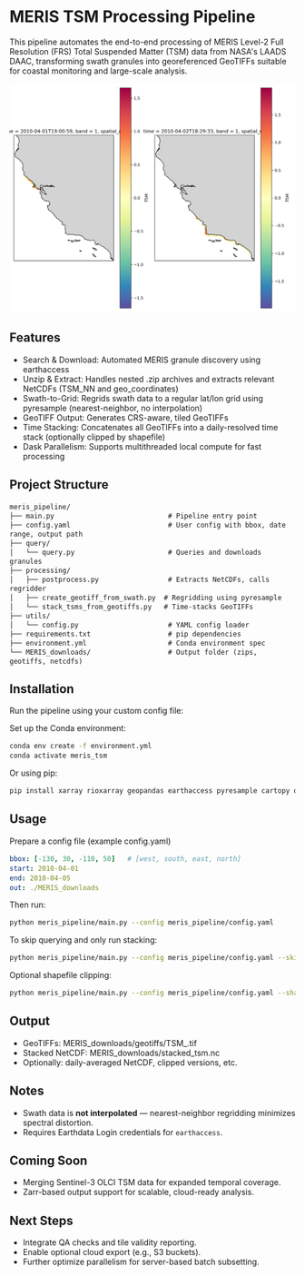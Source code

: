 # MERIS TSM Processing Pipeline

This pipeline automates the end-to-end processing of MERIS Level-2 Full Resolution (FRS) Total Suspended Matter (TSM) data from NASA's LAADS DAAC, transforming swath granules into georeferenced GeoTIFFs suitable for coastal monitoring and large-scale analysis.

![TSM from MERIS Over the US West Coast](./figs/tsm_2days_gridded.png)

## Features

- Search & Download: Automated MERIS granule discovery using earthaccess
- Unzip & Extract: Handles nested .zip archives and extracts relevant NetCDFs (TSM_NN and geo_coordinates)
- Swath-to-Grid: Regrids swath data to a regular lat/lon grid using pyresample (nearest-neighbor, no interpolation)
- GeoTIFF Output: Generates CRS-aware, tiled GeoTIFFs
- Time Stacking: Concatenates all GeoTIFFs into a daily-resolved time stack (optionally clipped by shapefile)
- Dask Parallelism: Supports multithreaded local compute for fast processing

## Project Structure

```text
meris_pipeline/
├── main.py                            # Pipeline entry point
├── config.yaml                        # User config with bbox, date range, output path
├── query/
│   └── query.py                       # Queries and downloads granules
├── processing/
│   ├── postprocess.py                 # Extracts NetCDFs, calls regridder
│   ├── create_geotiff_from_swath.py  # Regridding using pyresample
│   └── stack_tsms_from_geotiffs.py   # Time-stacks GeoTIFFs
├── utils/
│   └── config.py                      # YAML config loader
├── requirements.txt                   # pip dependencies
├── environment.yml                    # Conda environment spec
└── MERIS_downloads/                   # Output folder (zips, geotiffs, netcdfs)

```

## Installation
Run the pipeline using your custom config file:

Set up the Conda environment:

```bash
conda env create -f environment.yml
conda activate meris_tsm
```

Or using pip:
```bash
pip install xarray rioxarray geopandas earthaccess pyresample cartopy dask[complete] matplotlib numpy pandas shapely rasterio netCDF4 scipy tqdm pyyaml

```

## Usage
Prepare a config file (example config.yaml)
```yaml
bbox: [-130, 30, -110, 50]   # [west, south, east, north]
start: 2010-04-01
end: 2010-04-05
out: ./MERIS_downloads

```
Then run: 
```bash
python meris_pipeline/main.py --config meris_pipeline/config.yaml

```

To skip querying and only run stacking:
```bash
python meris_pipeline/main.py --config meris_pipeline/config.yaml --skip_query

```

Optional shapefile clipping:
```bash
python meris_pipeline/main.py --config meris_pipeline/config.yaml --shapefile path/to/roi.shp

```

## Output
- GeoTIFFs: MERIS_downloads/geotiffs/TSM_<timestamp>.tif
- Stacked NetCDF: MERIS_downloads/stacked_tsm.nc
- Optionally: daily-averaged NetCDF, clipped versions, etc.

## Notes
- Swath data is **not interpolated** — nearest-neighbor regridding minimizes spectral distortion.
- Requires Earthdata Login credentials for `earthaccess`.

## Coming Soon
- Merging Sentinel-3 OLCI TSM data for expanded temporal coverage.
- Zarr-based output support for scalable, cloud-ready analysis.

## Next Steps
- Integrate QA checks and tile validity reporting.
- Enable optional cloud export (e.g., S3 buckets).
- Further optimize parallelism for server-based batch subsetting.

